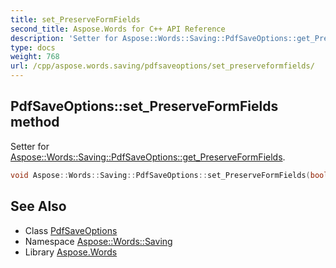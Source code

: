 ```yaml
---
title: set_PreserveFormFields
second_title: Aspose.Words for C++ API Reference
description: 'Setter for Aspose::Words::Saving::PdfSaveOptions::get_PreserveFormFields.'
type: docs
weight: 768
url: /cpp/aspose.words.saving/pdfsaveoptions/set_preserveformfields/
---
```

## PdfSaveOptions::set_PreserveFormFields method


Setter for [Aspose::Words::Saving::PdfSaveOptions::get_PreserveFormFields](../get_preserveformfields/).

```cpp
void Aspose::Words::Saving::PdfSaveOptions::set_PreserveFormFields(bool value)
```

## See Also

* Class [PdfSaveOptions](../)
* Namespace [Aspose::Words::Saving](../../)
* Library [Aspose.Words](../../../)
